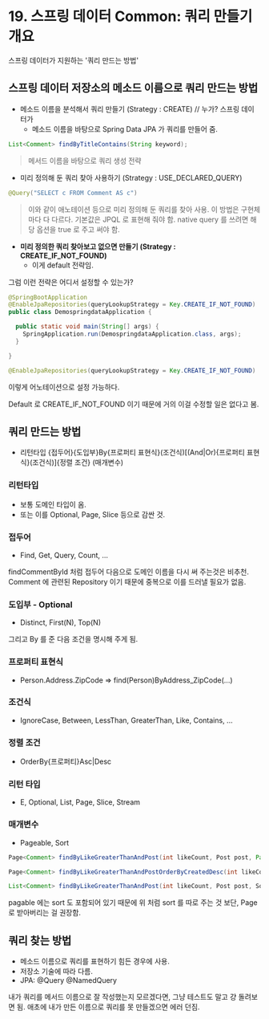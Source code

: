 # 19. 스프링 데이터 Common: 쿼리 만들기 개요

스프링 데이터가 지원하는 '쿼리 만드는 방법'

## 스프링 데이터 저장소의 메소드 이름으로 쿼리 만드는 방법
 * 메소드 이름을 분석해서 쿼리 만들기 (Strategy : CREATE) // 누가? 스프링 데이터가
   - 메소드 이름을 바탕으로 Spring Data JPA 가 쿼리를 만들어 줌.

```java 
List<Comment> findByTitleContains(String keyword); 
```
> 메서드 이름을 바탕으로 쿼리 생성 전략

 * 미리 정의해 둔 쿼리 찾아 사용하기 (Strategy : USE_DECLARED_QUERY)

```java
@Query("SELECT c FROM Comment AS c")
```
> 이와 같이 애노테이션 등으로 미리 정의해 둔 쿼리를 찾아 사용. 이 방법은 구현체마다 다 다르다. 기본값은 JPQL 로 표현해 줘야 함. native query 를 쓰려면 해당 옵션을 true 로 주고 써야 함.

 * __미리 정의한 쿼리 찾아보고 없으면 만들기 (Strategy : CREATE_IF_NOT_FOUND)__
   - 이게 default 전략임.

그럼 이런 전략은 어디서 설정할 수 있는가?

```java
@SpringBootApplication
@EnableJpaRepositories(queryLookupStrategy = Key.CREATE_IF_NOT_FOUND)
public class DemospringdataApplication {

  public static void main(String[] args) {
    SpringApplication.run(DemospringdataApplication.class, args);
  }

}
```

```java
@EnableJpaRepositories(queryLookupStrategy = Key.CREATE_IF_NOT_FOUND)
```

이렇게 어노테이션으로 설정 가능하다.

Default 로 CREATE_IF_NOT_FOUND 이기 때문에 거의 이걸 수정할 일은 없다고 봄.

## 쿼리 만드는 방법

 * 리턴타입 {접두어}{도입부}By{프로퍼티 표현식}(조건식)[(And|Or){프로퍼티 표현식}(조건식)]{정렬 조건} (매개변수)

### 리턴타입
 * 보통 도메인 타입이 옴.
 * 또는 이를 Optional, Page, Slice 등으로 감싼 것.

### 접두어
 * Find, Get, Query, Count, ...

findCommentById 처럼 접두어 다음으로 도메인 이름을 다시 써 주는것은 비추천. Comment 에 관련된 Repository 이기 때문에 중복으로 이를 드러낼 필요가 없음.

### 도입부 - Optional
 * Distinct, First(N), Top(N)

그리고 By 를 준 다음 조건을 명시해 주게 됨.

### 프로퍼티 표현식
 * Person.Address.ZipCode => find(Person)ByAddress_ZipCode(...)

### 조건식
 * IgnoreCase, Between, LessThan, GreaterThan, Like, Contains, ...

### 정렬 조건
 * OrderBy{프로퍼티}Asc|Desc

### 리턴 타입
 * E, Optional<E>, List<E>, Page<E>, Slice<E>, Stream<E>

### 매개변수
 * Pageable, Sort

```java
Page<Comment> findByLikeGreaterThanAndPost(int likeCount, Post post, Pageable pageable);
```

```java
Page<Comment> findByLikeGreaterThanAndPostOrderByCreatedDesc(int likeCount, Post post, Pageable pageable);
```

```java
List<Comment> findByLikeGreaterThanAndPost(int likeCount, Post post, Sort sort);
```

pagable 에는 sort 도 포함되어 있기 때문에 위 처럼 sort 를 따로 주는 것 보단, Page 로 받아버리는 걸 권장함.

## 쿼리 찾는 방법
 * 메소드 이름으로 쿼리를 표현하기 힘든 경우에 사용.
 * 저장소 기술에 따라 다름.
 * JPA: @Query @NamedQuery


내가 쿼리를 메서드 이름으로 잘 작성했는지 모르겠다면, 그냥 테스트도 말고 걍 돌려보면 됨. 애초에 내가 만든 이름으로 쿼리를 못 만들겠으면 에러 던짐.